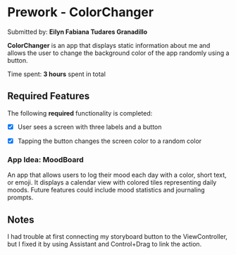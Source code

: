 # Prework - ColorChanger

Submitted by: **Eilyn Fabiana Tudares Granadillo**

**ColorChanger** is an app that displays static information about me and allows the user to change the background color of the app randomly using a button.

Time spent: **3 hours** spent in total

## Required Features

The following **required** functionality is completed:

- [x] User sees a screen with three labels and a button
- [x] Tapping the button changes the screen color to a random color



### App Idea: MoodBoard

An app that allows users to log their mood each day with a color, short text, or emoji. It displays a calendar view with colored tiles representing daily moods. Future features could include mood statistics and journaling prompts.

## Notes

I had trouble at first connecting my storyboard button to the ViewController, but I fixed it by using Assistant and Control+Drag to link the action.

